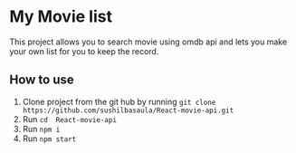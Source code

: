 # My Movie list

This project allows you to search movie using omdb api and lets you make your own list for you to keep the record.

## How to use

1. Clone project from the git hub by running `git clone https://github.com/sushilbasaula/React-movie-api.git`
2. Run `cd  React-movie-api`
3. Run `npm i`
4. Run `npm start`
